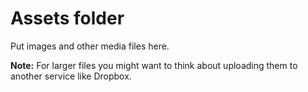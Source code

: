 # Assets folder

Put images and other media files here.

**Note:** For larger files you might want to think about
uploading them to another service like Dropbox.
